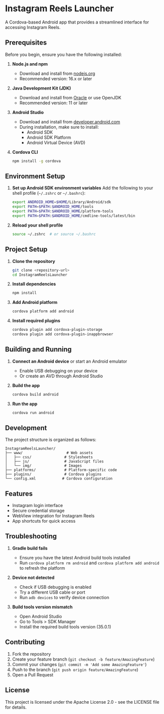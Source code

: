 # Instagram Reels Launcher

A Cordova-based Android app that provides a streamlined interface for accessing Instagram Reels.

## Prerequisites

Before you begin, ensure you have the following installed:

1. **Node.js and npm**
   - Download and install from [nodejs.org](https://nodejs.org/)
   - Recommended version: 16.x or later

2. **Java Development Kit (JDK)**
   - Download and install from [Oracle](https://www.oracle.com/java/technologies/downloads/) or use OpenJDK
   - Recommended version: 11 or later

3. **Android Studio**
   - Download and install from [developer.android.com](https://developer.android.com/studio)
   - During installation, make sure to install:
     - Android SDK
     - Android SDK Platform
     - Android Virtual Device (AVD)

4. **Cordova CLI**
   ```bash
   npm install -g cordova
   ```

## Environment Setup

1. **Set up Android SDK environment variables**
   Add the following to your shell profile (`~/.zshrc` or `~/.bashrc`):
   ```bash
   export ANDROID_HOME=$HOME/Library/Android/sdk
   export PATH=$PATH:$ANDROID_HOME/tools
   export PATH=$PATH:$ANDROID_HOME/platform-tools
   export PATH=$PATH:$ANDROID_HOME/cmdline-tools/latest/bin
   ```

2. **Reload your shell profile**
   ```bash
   source ~/.zshrc  # or source ~/.bashrc
   ```

## Project Setup

1. **Clone the repository**
   ```bash
   git clone <repository-url>
   cd InstagramReelsLauncher
   ```

2. **Install dependencies**
   ```bash
   npm install
   ```

3. **Add Android platform**
   ```bash
   cordova platform add android
   ```

4. **Install required plugins**
   ```bash
   cordova plugin add cordova-plugin-storage
   cordova plugin add cordova-plugin-inappbrowser
   ```

## Building and Running

1. **Connect an Android device** or start an Android emulator
   - Enable USB debugging on your device
   - Or create an AVD through Android Studio

2. **Build the app**
   ```bash
   cordova build android
   ```

3. **Run the app**
   ```bash
   cordova run android
   ```

## Development

The project structure is organized as follows:
```
InstagramReelsLauncher/
├── www/                    # Web assets
│   ├── css/               # Stylesheets
│   ├── js/                # JavaScript files
│   └── img/               # Images
├── platforms/             # Platform-specific code
├── plugins/               # Cordova plugins
└── config.xml            # Cordova configuration
```

## Features

- Instagram login interface
- Secure credential storage
- WebView integration for Instagram Reels
- App shortcuts for quick access

## Troubleshooting

1. **Gradle build fails**
   - Ensure you have the latest Android build tools installed
   - Run `cordova platform rm android` and `cordova platform add android` to refresh the platform

2. **Device not detected**
   - Check if USB debugging is enabled
   - Try a different USB cable or port
   - Run `adb devices` to verify device connection

3. **Build tools version mismatch**
   - Open Android Studio
   - Go to Tools > SDK Manager
   - Install the required build tools version (35.0.1)

## Contributing

1. Fork the repository
2. Create your feature branch (`git checkout -b feature/AmazingFeature`)
3. Commit your changes (`git commit -m 'Add some AmazingFeature'`)
4. Push to the branch (`git push origin feature/AmazingFeature`)
5. Open a Pull Request

## License

This project is licensed under the Apache License 2.0 - see the LICENSE file for details. 